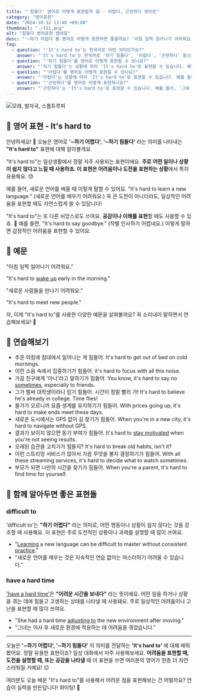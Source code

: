 ```yaml
---
title: "'힘들다' 영어로 어떻게 표현할까 😩 - 어렵다, 곤란하다 영어로"
category: "영어표현"
date: "2024-10-12 13:40 +09:00"
thumbnail: "./111.png"
alt: "힘들다 영어표현 썸네일"
desc: "'~하기 어렵다'를 영어로 어떻게 표현하면 좋을까요? '아침 일찍 일어나기 어려워요.', '새로운 사람들을 만나기 어려워요.' 등을 영어로 표현하는 법을 배워봅시다. 다양한 예문을 통해서 연습하고 본인의 표현으로 만들어 보세요."
faq:
  - question: "'It's hard to'는 한국어로 어떤 의미인가요?"
    answer: "'It's hard to'는 한국어로 '하기 힘들다', '어렵다', '곤란하다' 등으로 번역될 수 있습니다. 어떤 일을 수행하기가 쉽지 않다는 의미를 전달할 때 사용합니다."
  - question: "'하기 힘들다'를 영어로 어떻게 표현할 수 있나요?"
    answer: "'하기 힘들다'는 상황에 따라 'It's hard to'로 표현할 수 있습니다. 예를 들어, '이 문제를 푸는 것이 힘들어'는 'It's hard to solve this problem'로 말할 수 있습니다."
  - question: "'어렵다'를 영어로 어떻게 표현할 수 있나요?"
    answer: "'어렵다'는 상황에 따라 'It's hard to'로 표현할 수 있습니다. 예를 들어, '새로운 언어를 배우는 것은 정말 어려워'는 'It's hard to learn a new language'로 말할 수 있습니다."
  - question: "'곤란하다'를 영어로 어떻게 표현하나요?"
    answer: "'곤란하다'는 'It's hard to'로 표현할 수 있습니다. 예를 들어, '그와 대화하는 것은 곤란해'는 'It's hard to talk to him'으로 표현할 수 있습니다."
---
```


![모래, 발자국, 스톰트루퍼](./111-1.jpg)

## 🌟 영어 표현 - It's hard to

안녕하세요! 👋 오늘은 영어로 **'~하기 어렵다', '~하기 힘들다'** 라는 의미를 나타내는 **"It's hard to"** 표현에 대해 알아볼게요.

"It's hard to"는 일상생활에서 정말 자주 사용되는 표현이에요. **주로 어떤 일이나 상황이 쉽지 않다고 느낄 때 사용하죠. 이 표현은 어려움이나 도전을 표현하는 상황**에서 특히 유용해요. 😓

예를 들어, 새로운 언어를 배울 때 이렇게 말할 수 있어요. "It's hard to learn a new language." (새로운 언어를 배우기 어려워요.) 꼭 큰 도전이 아니더라도, 일상적인 어려움을 표현할 때도 자연스럽게 쓸 수 있답니다!

"It's hard to"는 또 다른 뉘앙스로도 쓰여요. **공감이나 이해를 표현**할 때도 사용할 수 있죠. 🤗 예를 들면, "It's hard to say goodbye." (작별 인사하기 어렵네요.) 이렇게 말하면 감정적인 어려움을 표현할 수 있어요.

## 📖 예문

"아침 일찍 일어나기 어려워요."

"It's hard to [wake up](/blog/in-english/300.wake-up/) early in the morning."

"새로운 사람들을 만나기 어려워요."

"It's hard to meet new people."

자, 이제 "It's hard to"를 사용한 다양한 예문을 살펴볼까요? 꼭 소리내어 말하면서 연습해보세요! 🚀

## 💬 연습해보기

<ul data-interactive-list>
  <li data-interactive-item>
    <span data-toggler>추운 아침에 침대에서 일어나는 게 힘들어.</span>
    <span data-answer>It's hard to get out of bed on cold mornings.</span>
  </li>
  <li data-interactive-item>
    <span data-toggler>이런 소음 속에서 집중하기가 힘들어.</span>
    <span data-answer>it's hard to focus with all this noise.</span>
  </li>
  <li data-interactive-item>
    <span data-toggler>가끔 친구에게 '아니'라고 말하기가 힘들어.</span>
    <span data-answer>You know, it's hard to say no <a href="/blog/in-english/270.sometimes/">sometimes</a>, especially to friends.</span>
  </li>
  <li data-interactive-item>
    <span data-toggler>그가 벌써 대학생이라니 믿기 힘들어. 시간이 정말 빨리 가!</span>
    <span data-answer>It's hard to believe he's already in college. Time flies!</span>
  </li>
  <li data-interactive-item>
    <span data-toggler>물가가 오르니까 요즘 생계를 유지하기가 힘들어.</span>
    <span data-answer>With prices going up, it's hard to make ends meet these days.</span>
  </li>
  <li data-interactive-item>
    <span data-toggler>새로운 도시에서는 GPS 없이 길 찾기가 힘들어.</span>
    <span data-answer>When you're in a new city, it's hard to navigate without GPS.</span>
  </li>
  <li data-interactive-item>
    <span data-toggler>결과가 보이지 않으면 동기 부여가 힘들어.</span>
    <span data-answer>It's hard to <a href="/blog/in-english/119.stay/">stay motivated</a> when you're not seeing results.</span>
  </li>
  <li data-interactive-item>
    <span data-toggler>오래된 습관을 고치기가 힘들지?</span>
    <span data-answer>It's hard to break old habits, isn't it?</span>
  </li>
  <li data-interactive-item>
    <span data-toggler>이런 스트리밍 서비스가 많아서 가끔 무엇을 볼지 결정하기가 힘들어.</span>
    <span data-answer>With all these streaming services, it's hard to decide what to watch sometimes.</span>
  </li>
  <li data-interactive-item>
    <span data-toggler>부모가 되면 나만의 시간을 찾기가 힘들어.</span>
    <span data-answer>When you're a parent, it's hard to find time for yourself.</span>
  </li>
</ul>

## 🤝 함께 알아두면 좋은 표현들

### difficult to

'difficult to'는 **"하기 어렵다"** 라는 의미로, 어떤 행동이나 상황이 쉽지 않다는 것을 강조할 때 사용해요. 이 표현은 주로 도전적인 상황이나 과제를 설명할 때 많이 쓰여요.

- "[Learning](/blog/in-english/245.learn/) a new language can be difficult to master without consistent [practice](/blog/in-english/247.practice/)."
- "새로운 언어를 배우는 것은 지속적인 연습 없이는 마스터하기 어려울 수 있습니다."

### have a hard time

['have a hard time'](/blog/vocab-1/026.have-a-hard-time-ing/)은 **"어려운 시간을 보내다"** 라는 뜻이에요. 어떤 일을 하거나 상황을 겪는 데에 힘들고 고생하는 상태를 나타낼 때 사용돼요. 주로 일상적인 어려움이나 고난을 표현할 때 많이 쓰여요.

- "She had a hard time [adjusting to](/blog/in-english/073.adjust-to/) the new environment after moving."
- "그녀는 이사 후 새로운 환경에 적응하는 데 어려움을 겪었습니다."

---

오늘은 **'~하기 어렵다', '~하기 힘들다'** 의 의미를 전달하는 **'It's hard to'** 에 대해 배워봤어요. 정말 유용한 표현이죠? 일상 대화에서 자주 사용해보세요. **어려움을 표현할 때, 도전을 설명할 때, 또는 공감을 나타낼** 때 이 표현을 쓰면 여러분의 영어가 한층 더 자연스러워질 거예요! 😉

여러분도 오늘 배운 "It's hard to"를 사용해서 어려운 점을 표현해보는 건 어떨까요? 연습이 실력을 만든답니다! 화이팅! 💪
